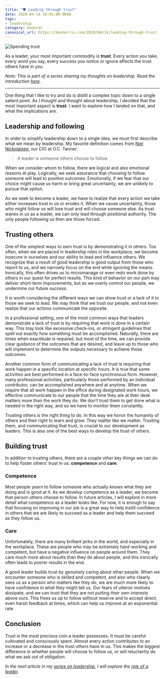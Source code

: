 ```yaml
---
title: "🛡 Leading through trust"
date: 2020-04-14 16:01:00-0600
tags:
- leadership
category: General
canonical_url: https://bennorris.com/2020/04/14/leading-through-trust
---
```


![Spending trust](https://media.bennorris.com/images/bennorris/uploads/2020/3ef59003d5.jpg)

As a leader, your most important commodity is **trust**. Every action you take, every word you say, every success you notice or ignore affects the trust others have in you.

*Note: This is part of a series sharing my thoughts on leadership. Read the introduction [here](/2020/04/13/thoughts-on-leadership).*

***

One thing that I like to try and do is distill a complex topic down to a single salient point. As I thought and thought about leadership, I decided that the most important aspect is **trust**. I want to explore how I landed on that, and what the implications are.


## Leadership and following

In order to simplify leadership down to a single idea, we must first describe what we mean by leadership. My favorite definition comes from [Niel Nickolaisen](https://www.linkedin.com/in/nielnickolaisen), our CIO at O.C. Tanner:

> A leader is someone others choose to follow

When we consider whom to follow, there are logical and also emotional reasons at play. Logically, we seek assurance that choosing to follow someone will lead to positive outcomes. Emotionally, if we fear that our choice might cause us harm or bring great uncertainty, we are unlikely to pursue that option.

As we seek to become a leader, we have to realize that every action we take either increases trust in us or erodes it. When we cause uncertainty, those who might follow us will lose trust and will choose someone else. As trust wanes in us as a leader, we can only lead through positional authority. The only people following us then are those forced.


## Trusting others

One of the simplest ways to earn trust is by demonstrating it in others. Too often, when we are placed in leadership roles in the workplace, we become insecure in ourselves and our ability to lead and influence others. We recognize that a result of good leadership is good output from those who report to us, and we narrowly focus on the end while ignoring the means. Ironically, this often drives us to micromanage or even redo work done by others in our quest for perfect results. This kind of behavior on our part may deliver short-term improvements, but as we overly control our people, we undermine our future success.

It is worth considering the different ways we can show trust or a lack of it to those we seek to lead. We may think that we trust our people, and not even realize that our actions communicate the opposite.

In a professional setting, one of the most common ways that leaders demonstrate a lack of trust is by requiring that work is done in a certain way. This may look like excessive check-ins, or stringent guidelines that spell out exactly how something must be accomplished. Naturally, there are times when exactitude is required, but most of the time, we can provide clear guidance of the outcomes that are desired, and leave up to those who will implement to determine the outputs necessary to achieve those outcomes.

Another common form of communicating a lack of trust is requiring that work happen in a specific location at specific hours. It is true that some activities are best performed in a face-to-face synchronous form. However, many professional activities, particularly those performed by an individual contributor, can be accomplished anywhere and at anytime. When we require that all work happen in the office during designated work hours, we effective communicate to our people that the time they are at their desk matters more than the work they do. We don’t trust them to get done what is needed in the right way, and so we have to monitor them constantly.

Trusting others is the right thing to do. In this way we honor the humanity of others and their right to learn and grow. They matter like we matter. Trusting them, and communicating that trust, is crucial to our development as leaders. This is also one of the best ways to develop the trust of others.


## Building trust

In addition to trusting others, there are a couple other key things we can do to help foster others’ trust in us: **competence** and **care**.


### Competence

Most people yearn to follow someone who actually knows what they are doing and is good at it. As we develop competence as a leader, we become that person others choose to follow. In future articles, I will explore in more detail what competence as a leader looks like. For now, it is enough to say that focusing on improving in our job is a great way to help instill confidence in others that we are likely to succeed as a leader and help them succeed as they follow us.


### Care

Unfortunately, there are many brilliant jerks in the world, and especially in the workplace. These are people who may be extremely hard-working and competent, but have a negative influence on people around them. They care much more about results than they do about people, and this ironically often leads to poorer results in the end.

A good leader builds trust by genuinely caring about other people. When we encounter someone who is skilled and competent, and also who clearly sees us as a person who matters like they do, we are much more likely to have confidence in what they might tell us. Our fears of ulterior motives dissipate, and we can trust that they are not putting their own interests above ours. This frees us up to follow without reserve and to accept direct, even harsh feedback at times, which can help us improve at an exponential rate.


## Conclusion

Trust is the most precious coin a leader possesses. It must be careful cultivated and consciously spent. Almost every action contributes to an increase or a decrease in the trust others have in us. This makes the biggest difference in whether people will choose to follow us, or will reluctantly do what we ask out of obligation.

_In the next article in my [series on leadership](/2020/04/13/thoughts-on-leadership), I will explore the [role of a leader](/2020/04/15/a-leaders-role-protect)._
